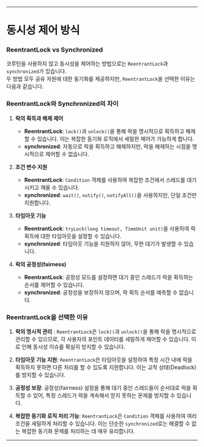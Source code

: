 
---

# 동시성 제어 방식

### ReentrantLock vs Synchronized
코루틴을 사용하지 않고 동시성을 제어하는 방법으로는 `ReentrantLock`과 `synchronized`가 있습니다.   
두 방법 모두 공유 자원에 대한 동기화를 제공하지만, `ReentrantLock`을 선택한 이유는 다음과 같습니다.

### ReentrantLock와 Synchronized의 차이
1. **락의 획득과 해제 제어**
   - **ReentrantLock**: `lock()`과 `unlock()`을 통해 락을 명시적으로 획득하고 해제할 수 있습니다. 이는 복잡한 동기화 로직에서 세밀한 제어가 가능하게 합니다.
   - **synchronized**: 자동으로 락을 획득하고 해제하지만, 락을 해제하는 시점을 명시적으로 제어할 수 없습니다.


2. **조건 변수 지원**
   - **ReentrantLock**: `Condition` 객체를 사용하여 복잡한 조건에서 스레드를 대기시키고 깨울 수 있습니다.
   - **synchronized**: `wait()`, `notify()`, `notifyAll()`을 사용하지만, 단일 조건만 지원합니다.


3. **타임아웃 기능**
   - **ReentrantLock**: `tryLock(long timeout, TimeUnit unit)`을 사용하여 락 획득에 대한 타임아웃을 설정할 수 있습니다.
   - **synchronized**: 타임아웃 기능을 지원하지 않아, 무한 대기가 발생할 수 있습니다.


4. **락의 공정성(fairness)**
   - **ReentrantLock**: 공정성 모드를 설정하면 대기 중인 스레드가 락을 획득하는 순서를 제어할 수 있습니다.
   - **synchronized**: 공정성을 보장하지 않으며, 락 획득 순서를 예측할 수 없습니다.

### ReentrantLock을 선택한 이유
1. **락의 명시적 관리** : `ReentrantLock`은 `lock()`과 `unlock()`을 통해 락을 명시적으로 관리할 수 있으므로, 각 사용자의 포인트 데이터를 세밀하게 제어할 수 있습니다. 이로 인해 동시성 이슈를 확실히 방지할 수 있습니다.


2. **타임아웃 기능 지원**: `ReentrantLock`은 타임아웃을 설정하여 특정 시간 내에 락을 획득하지 못하면 다른 처리를 할 수 있도록 지원합니다. 이는 교착 상태(Deadlock)를 방지할 수 있습니다.


3. **공정성 보장**: 공정성(fairness) 설정을 통해 대기 중인 스레드들이 순서대로 락을 획득할 수 있어, 특정 스레드가 락을 계속해서 얻지 못하는 문제를 방지할 수 있습니다.


4. **복잡한 동기화 로직 처리 가능**: `ReentrantLock`은 `Condition` 객체를 사용하여 여러 조건을 세밀하게 처리할 수 있습니다. 이는 단순한 `synchronized`로는 해결할 수 없는 복잡한 동기화 문제를 처리하는 데 매우 유리합니다.

---